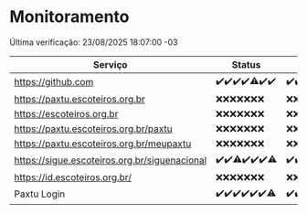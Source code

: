 # Monitoramento

Última verificação: 23/08/2025 18:07:00 -03

|Serviço|Status|Últimas 24h|
|---|---|---|
|https://github.com|<span title="2025-08-16: OK=23">✔️</span><span title="2025-08-17: OK=23">✔️</span><span title="2025-08-18: OK=23">✔️</span><span title="2025-08-19: OK=23">✔️</span><span title="2025-08-20: OK=22, Falhas=1">⚠️</span><span title="2025-08-21: OK=23">✔️</span><span title="2025-08-22: OK=20">✔️</span>|<span title="22/08/2025 18:07:00 -03 : 200">✔️</span><span title="22/08/2025 19:08:00 -03 : 200">✔️</span><span title="22/08/2025 20:09:00 -03 : 200">✔️</span><span title="22/08/2025 21:43:00 -03 : 200">✔️</span><span title="22/08/2025 23:19:00 -03 : 200">✔️</span><span title="23/08/2025 00:28:00 -03 : 200">✔️</span><span title="23/08/2025 01:10:00 -03 : 200">✔️</span><span title="23/08/2025 02:08:00 -03 : 200">✔️</span><span title="23/08/2025 03:12:00 -03 : 200">✔️</span><span title="23/08/2025 04:08:00 -03 : 200">✔️</span><span title="23/08/2025 05:11:00 -03 : 200">✔️</span><span title="23/08/2025 06:08:00 -03 : 200">✔️</span><span title="23/08/2025 07:08:00 -03 : 200">✔️</span><span title="23/08/2025 08:06:00 -03 : 200">✔️</span><span title="23/08/2025 09:15:00 -03 : 200">✔️</span><span title="23/08/2025 10:17:00 -03 : 200">✔️</span><span title="23/08/2025 11:07:00 -03 : 200">✔️</span><span title="23/08/2025 12:07:00 -03 : 200">✔️</span><span title="23/08/2025 13:09:00 -03 : 200">✔️</span><span title="23/08/2025 14:06:00 -03 : 200">✔️</span><span title="23/08/2025 15:11:00 -03 : 200">✔️</span><span title="23/08/2025 16:06:00 -03 : 200">✔️</span><span title="23/08/2025 17:09:00 -03 : 200">✔️</span><span title="23/08/2025 18:07:00 -03 : 200">✔️</span>|
|https://paxtu.escoteiros.org.br|<span title="2025-08-16: Falhas=23">❌</span><span title="2025-08-17: Falhas=23">❌</span><span title="2025-08-18: Falhas=23">❌</span><span title="2025-08-19: Falhas=23">❌</span><span title="2025-08-20: Falhas=23">❌</span><span title="2025-08-21: Falhas=23">❌</span><span title="2025-08-22: Falhas=20">❌</span>|<span title="22/08/2025 18:07:00 -03 : 403">❌</span><span title="22/08/2025 19:08:00 -03 : 403">❌</span><span title="22/08/2025 20:09:00 -03 : 403">❌</span><span title="22/08/2025 21:43:00 -03 : 403">❌</span><span title="22/08/2025 23:19:00 -03 : 403">❌</span><span title="23/08/2025 00:28:00 -03 : 403">❌</span><span title="23/08/2025 01:11:00 -03 : 403">❌</span><span title="23/08/2025 02:08:00 -03 : 403">❌</span><span title="23/08/2025 03:12:00 -03 : 403">❌</span><span title="23/08/2025 04:08:00 -03 : 403">❌</span><span title="23/08/2025 05:11:00 -03 : 403">❌</span><span title="23/08/2025 06:08:00 -03 : 403">❌</span><span title="23/08/2025 07:08:00 -03 : 403">❌</span><span title="23/08/2025 08:06:00 -03 : 403">❌</span><span title="23/08/2025 09:15:00 -03 : 403">❌</span><span title="23/08/2025 10:17:00 -03 : 403">❌</span><span title="23/08/2025 11:07:00 -03 : 403">❌</span><span title="23/08/2025 12:07:00 -03 : 403">❌</span><span title="23/08/2025 13:09:00 -03 : 403">❌</span><span title="23/08/2025 14:06:00 -03 : 403">❌</span><span title="23/08/2025 15:11:00 -03 : 403">❌</span><span title="23/08/2025 16:06:00 -03 : 403">❌</span><span title="23/08/2025 17:09:00 -03 : 403">❌</span><span title="23/08/2025 18:07:00 -03 : 403">❌</span>|
|https://escoteiros.org.br|<span title="2025-08-16: Falhas=23">❌</span><span title="2025-08-17: Falhas=23">❌</span><span title="2025-08-18: Falhas=23">❌</span><span title="2025-08-19: Falhas=23">❌</span><span title="2025-08-20: Falhas=23">❌</span><span title="2025-08-21: Falhas=23">❌</span><span title="2025-08-22: Falhas=20">❌</span>|<span title="22/08/2025 18:08:00 -03 : 403">❌</span><span title="22/08/2025 19:08:00 -03 : 403">❌</span><span title="22/08/2025 20:09:00 -03 : 403">❌</span><span title="22/08/2025 21:43:00 -03 : 403">❌</span><span title="22/08/2025 23:19:00 -03 : 403">❌</span><span title="23/08/2025 00:28:00 -03 : 403">❌</span><span title="23/08/2025 01:11:00 -03 : 403">❌</span><span title="23/08/2025 02:08:00 -03 : 403">❌</span><span title="23/08/2025 03:12:00 -03 : 403">❌</span><span title="23/08/2025 04:08:00 -03 : 403">❌</span><span title="23/08/2025 05:11:00 -03 : 403">❌</span><span title="23/08/2025 06:08:00 -03 : 403">❌</span><span title="23/08/2025 07:08:00 -03 : 403">❌</span><span title="23/08/2025 08:06:00 -03 : 403">❌</span><span title="23/08/2025 09:15:00 -03 : 403">❌</span><span title="23/08/2025 10:17:00 -03 : 403">❌</span><span title="23/08/2025 11:07:00 -03 : 403">❌</span><span title="23/08/2025 12:07:00 -03 : 403">❌</span><span title="23/08/2025 13:09:00 -03 : 403">❌</span><span title="23/08/2025 14:06:00 -03 : 403">❌</span><span title="23/08/2025 15:11:00 -03 : 403">❌</span><span title="23/08/2025 16:06:00 -03 : 403">❌</span><span title="23/08/2025 17:09:00 -03 : 403">❌</span><span title="23/08/2025 18:07:00 -03 : 403">❌</span>|
|https://paxtu.escoteiros.org.br/paxtu|<span title="2025-08-16: Falhas=23">❌</span><span title="2025-08-17: Falhas=23">❌</span><span title="2025-08-18: Falhas=23">❌</span><span title="2025-08-19: Falhas=23">❌</span><span title="2025-08-20: Falhas=23">❌</span><span title="2025-08-21: Falhas=23">❌</span><span title="2025-08-22: Falhas=20">❌</span>|<span title="22/08/2025 18:08:00 -03 : 403">❌</span><span title="22/08/2025 19:08:00 -03 : 403">❌</span><span title="22/08/2025 20:09:00 -03 : 403">❌</span><span title="22/08/2025 21:43:00 -03 : 403">❌</span><span title="22/08/2025 23:19:00 -03 : 403">❌</span><span title="23/08/2025 00:28:00 -03 : 403">❌</span><span title="23/08/2025 01:11:00 -03 : 403">❌</span><span title="23/08/2025 02:08:00 -03 : 403">❌</span><span title="23/08/2025 03:12:00 -03 : 403">❌</span><span title="23/08/2025 04:08:00 -03 : 403">❌</span><span title="23/08/2025 05:11:00 -03 : 403">❌</span><span title="23/08/2025 06:08:00 -03 : 403">❌</span><span title="23/08/2025 07:08:00 -03 : 403">❌</span><span title="23/08/2025 08:06:00 -03 : 403">❌</span><span title="23/08/2025 09:15:00 -03 : 403">❌</span><span title="23/08/2025 10:17:00 -03 : 403">❌</span><span title="23/08/2025 11:07:00 -03 : 403">❌</span><span title="23/08/2025 12:07:00 -03 : 403">❌</span><span title="23/08/2025 13:09:00 -03 : 403">❌</span><span title="23/08/2025 14:06:00 -03 : 403">❌</span><span title="23/08/2025 15:11:00 -03 : 403">❌</span><span title="23/08/2025 16:06:00 -03 : 403">❌</span><span title="23/08/2025 17:09:00 -03 : 403">❌</span><span title="23/08/2025 18:07:00 -03 : 403">❌</span>|
|https://paxtu.escoteiros.org.br/meupaxtu|<span title="2025-08-16: Falhas=23">❌</span><span title="2025-08-17: Falhas=23">❌</span><span title="2025-08-18: Falhas=23">❌</span><span title="2025-08-19: Falhas=23">❌</span><span title="2025-08-20: Falhas=23">❌</span><span title="2025-08-21: Falhas=23">❌</span><span title="2025-08-22: Falhas=20">❌</span>|<span title="22/08/2025 18:08:00 -03 : 403">❌</span><span title="22/08/2025 19:08:00 -03 : 403">❌</span><span title="22/08/2025 20:09:00 -03 : 403">❌</span><span title="22/08/2025 21:43:00 -03 : 403">❌</span><span title="22/08/2025 23:19:00 -03 : 403">❌</span><span title="23/08/2025 00:28:00 -03 : 403">❌</span><span title="23/08/2025 01:11:00 -03 : 403">❌</span><span title="23/08/2025 02:08:00 -03 : 403">❌</span><span title="23/08/2025 03:12:00 -03 : 403">❌</span><span title="23/08/2025 04:08:00 -03 : 403">❌</span><span title="23/08/2025 05:11:00 -03 : 403">❌</span><span title="23/08/2025 06:08:00 -03 : 403">❌</span><span title="23/08/2025 07:08:00 -03 : 403">❌</span><span title="23/08/2025 08:07:00 -03 : 403">❌</span><span title="23/08/2025 09:15:00 -03 : 403">❌</span><span title="23/08/2025 10:17:00 -03 : 403">❌</span><span title="23/08/2025 11:07:00 -03 : 403">❌</span><span title="23/08/2025 12:07:00 -03 : 403">❌</span><span title="23/08/2025 13:09:00 -03 : 403">❌</span><span title="23/08/2025 14:06:00 -03 : 403">❌</span><span title="23/08/2025 15:11:00 -03 : 403">❌</span><span title="23/08/2025 16:06:00 -03 : 403">❌</span><span title="23/08/2025 17:09:00 -03 : 403">❌</span><span title="23/08/2025 18:07:00 -03 : 403">❌</span>|
|https://sigue.escoteiros.org.br/siguenacional|<span title="2025-08-16: OK=23">✔️</span><span title="2025-08-17: OK=23">✔️</span><span title="2025-08-18: OK=22, Falhas=1">⚠️</span><span title="2025-08-19: OK=23">✔️</span><span title="2025-08-20: OK=23">✔️</span><span title="2025-08-21: OK=23">✔️</span><span title="2025-08-22: OK=19, Falhas=1">⚠️</span>|<span title="22/08/2025 18:08:00 -03 : 200">✔️</span><span title="22/08/2025 19:08:00 -03 : 200">✔️</span><span title="22/08/2025 20:09:00 -03 : 200">✔️</span><span title="22/08/2025 21:43:00 -03 : 200">✔️</span><span title="22/08/2025 23:19:00 -03 : 200">✔️</span><span title="23/08/2025 00:28:00 -03 : 200">✔️</span><span title="23/08/2025 01:11:00 -03 : 200">✔️</span><span title="23/08/2025 02:08:00 -03 : 200">✔️</span><span title="23/08/2025 03:12:00 -03 : 200">✔️</span><span title="23/08/2025 04:08:00 -03 : 200">✔️</span><span title="23/08/2025 05:11:00 -03 : 200">✔️</span><span title="23/08/2025 06:08:00 -03 : 200">✔️</span><span title="23/08/2025 07:08:00 -03 : 200">✔️</span><span title="23/08/2025 08:07:00 -03 : 200">✔️</span><span title="23/08/2025 09:15:00 -03 : 200">✔️</span><span title="23/08/2025 10:17:00 -03 : 200">✔️</span><span title="23/08/2025 11:07:00 -03 : 503">❌</span><span title="23/08/2025 12:07:00 -03 : 200">✔️</span><span title="23/08/2025 13:09:00 -03 : 200">✔️</span><span title="23/08/2025 14:06:00 -03 : 200">✔️</span><span title="23/08/2025 15:11:00 -03 : 200">✔️</span><span title="23/08/2025 16:06:00 -03 : 0">❌</span><span title="23/08/2025 17:09:00 -03 : 200">✔️</span><span title="23/08/2025 18:07:00 -03 : 200">✔️</span>|
|https://id.escoteiros.org.br/|<span title="2025-08-16: Falhas=23">❌</span><span title="2025-08-17: Falhas=23">❌</span><span title="2025-08-18: Falhas=23">❌</span><span title="2025-08-19: Falhas=23">❌</span><span title="2025-08-20: Falhas=23">❌</span><span title="2025-08-21: Falhas=23">❌</span><span title="2025-08-22: Falhas=20">❌</span>|<span title="22/08/2025 18:08:00 -03 : 403">❌</span><span title="22/08/2025 19:08:00 -03 : 403">❌</span><span title="22/08/2025 20:09:00 -03 : 403">❌</span><span title="22/08/2025 21:43:00 -03 : 403">❌</span><span title="22/08/2025 23:19:00 -03 : 403">❌</span><span title="23/08/2025 00:28:00 -03 : 403">❌</span><span title="23/08/2025 01:11:00 -03 : 403">❌</span><span title="23/08/2025 02:08:00 -03 : 403">❌</span><span title="23/08/2025 03:12:00 -03 : 403">❌</span><span title="23/08/2025 04:08:00 -03 : 403">❌</span><span title="23/08/2025 05:11:00 -03 : 403">❌</span><span title="23/08/2025 06:08:00 -03 : 403">❌</span><span title="23/08/2025 07:08:00 -03 : 403">❌</span><span title="23/08/2025 08:07:00 -03 : 403">❌</span><span title="23/08/2025 09:15:00 -03 : 403">❌</span><span title="23/08/2025 10:17:00 -03 : 403">❌</span><span title="23/08/2025 11:07:00 -03 : 403">❌</span><span title="23/08/2025 12:07:00 -03 : 403">❌</span><span title="23/08/2025 13:09:00 -03 : 403">❌</span><span title="23/08/2025 14:06:00 -03 : 403">❌</span><span title="23/08/2025 15:11:00 -03 : 403">❌</span><span title="23/08/2025 16:06:00 -03 : 403">❌</span><span title="23/08/2025 17:09:00 -03 : 403">❌</span><span title="23/08/2025 18:07:00 -03 : 403">❌</span>|
|Paxtu Login|<span title="2025-08-16: OK=23">✔️</span><span title="2025-08-17: OK=23">✔️</span><span title="2025-08-18: OK=23">✔️</span><span title="2025-08-19: OK=23">✔️</span><span title="2025-08-20: OK=23">✔️</span><span title="2025-08-21: OK=23">✔️</span><span title="2025-08-22: OK=19, Falhas=1">⚠️</span>|<span title="22/08/2025 18:08:00 -03 : 200">✔️</span><span title="22/08/2025 19:08:00 -03 : 200">✔️</span><span title="22/08/2025 20:09:00 -03 : 200">✔️</span><span title="22/08/2025 21:43:00 -03 : 200">✔️</span><span title="22/08/2025 23:19:00 -03 : 200">✔️</span><span title="23/08/2025 00:28:00 -03 : 200">✔️</span><span title="23/08/2025 01:11:00 -03 : 200">✔️</span><span title="23/08/2025 02:08:00 -03 : 200">✔️</span><span title="23/08/2025 03:12:00 -03 : 200">✔️</span><span title="23/08/2025 04:08:00 -03 : 200">✔️</span><span title="23/08/2025 05:11:00 -03 : 200">✔️</span><span title="23/08/2025 06:08:00 -03 : 200">✔️</span><span title="23/08/2025 07:08:00 -03 : 200">✔️</span><span title="23/08/2025 08:07:00 -03 : 200">✔️</span><span title="23/08/2025 09:15:00 -03 : 200">✔️</span><span title="23/08/2025 10:17:00 -03 : 200">✔️</span><span title="23/08/2025 11:07:00 -03 : 503">❌</span><span title="23/08/2025 12:07:00 -03 : 200">✔️</span><span title="23/08/2025 13:09:00 -03 : 200">✔️</span><span title="23/08/2025 14:06:00 -03 : 200">✔️</span><span title="23/08/2025 15:11:00 -03 : 200">✔️</span><span title="23/08/2025 16:06:00 -03 : 200">✔️</span><span title="23/08/2025 17:09:00 -03 : 200">✔️</span><span title="23/08/2025 18:07:00 -03 : 200">✔️</span>|
